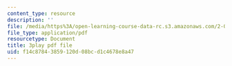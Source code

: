 ```yaml
---
content_type: resource
description: ''
file: /media/https%3A/open-learning-course-data-rc.s3.amazonaws.com/2-003sc-engineering-dynamics-fall-2011/f14c87843859120d08bcd1c4678e8a47_GUvoVvXwoOQ.pdf
file_type: application/pdf
resourcetype: Document
title: 3play pdf file
uid: f14c8784-3859-120d-08bc-d1c4678e8a47
---
```

